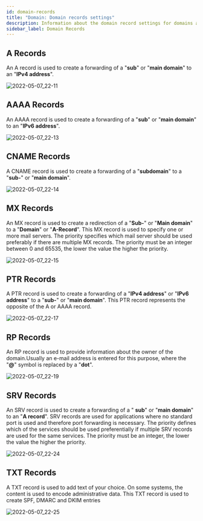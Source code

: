 ```yaml
---
id: domain-records
title: "Domain: Domain records settings"
description: Information about the domain record settings for domains at ZAP-Hosting - ZAP-Hosting.com documentation
sidebar_label: Domain Records
---
```


## A Records

An A record is used to create a forwarding of a "**sub**" or "**main domain**" to an "**IPv4 address**".

![2022-05-07_22-11](https://user-images.githubusercontent.com/61953937/167270723-9b38b90f-bb75-4209-84d4-8ee2ecf39036.png)

## AAAA Records

An AAAA record is used to create a forwarding of a "**sub**" or "**main domain**" to an "**IPv6 address**".

![2022-05-07_22-13](https://user-images.githubusercontent.com/61953937/167270726-002ef2a0-32a5-437c-a0d1-b4dd9ad667f5.png)

## CNAME Records

A CNAME record is used to create a forwarding of a "**subdomain**" to a "**sub-**" or "**main domain**".

![2022-05-07_22-14](https://user-images.githubusercontent.com/61953937/167270731-bb4dec74-4ec2-4792-a365-d8fbcbab9094.png)

## MX Records

An MX record is used to create a redirection of a "**Sub-**" or "**Main domain**" to a "**Domain**" or "**A-Record**". This MX record is used to specify one or more mail servers. The priority specifies which mail server should be used preferably if there are multiple MX records. The priority must be an integer between 0 and 65535, the lower the value the higher the priority.

![2022-05-07_22-15](https://user-images.githubusercontent.com/61953937/167270739-6503b83d-0447-4571-8550-7916717b9516.png)

## PTR Records

A PTR record is used to create a forwarding of a "**IPv4 address**" or "**IPv6 address**" to a "**sub-**" or "**main domain**". This PTR record represents the opposite of the A or AAAA record.

![2022-05-07_22-17](https://user-images.githubusercontent.com/61953937/167270740-a00596cc-634b-4c80-b019-9b832c1a08f7.png)

## RP Records

An RP record is used to provide information about the owner of the domain.Usually an e-mail address is entered for this purpose, where the "**@**" symbol is replaced by a "**dot**".

![2022-05-07_22-19](https://user-images.githubusercontent.com/61953937/167270742-e92956d3-a2bc-4d43-ba12-571bfa9abc42.png)

## SRV Records

An SRV record is used to create a forwarding of a " **sub**" or "**main domain**" to an "**A record**". 
SRV records are used for applications where no standard port is used and therefore port forwarding is necessary.
The priority defines which of the services should be used preferentially if multiple SRV records are used for the same services.
The priority must be an integer, the lower the value the higher the priority.

![2022-05-07_22-24](https://user-images.githubusercontent.com/61953937/167270746-3e67a170-a513-4071-9269-016dc92995d9.png)

## TXT Records

A TXT record is used to add text of your choice. On some systems, the content is used to encode administrative data. This TXT record is used to create SPF, DMARC and DKIM entries

![2022-05-07_22-25](https://user-images.githubusercontent.com/61953937/167270747-b407d7a1-489d-4985-b8f8-74ace497ff63.png)
